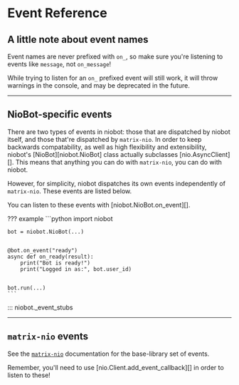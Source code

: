 # Event Reference

## A little note about event names

Event names are never prefixed with `on_`, so make sure you're listening to events like `message`, not `on_message`!

While trying to listen for an `on_` prefixed event will still work, it will throw warnings in the console, and may
be deprecated in the future.

---

## NioBot-specific events

There are two types of events in niobot: those that are dispatched by niobot itself, and those that're dispatched by
`matrix-nio`.
In order to keep backwards compatability, as well as high flexibility and extensibility, niobot's
[NioBot][niobot.NioBot] class actually subclasses [nio.AsyncClient][]. This means that anything you can do with
`matrix-nio`, you can do with niobot.

However, for simplicity, niobot dispatches its own events independently of `matrix-nio`. These events are listed below.

You can listen to these events with [niobot.NioBot.on_event][].

??? example
    ```python
    import niobot

    bot = niobot.NioBot(...)


    @bot.on_event("ready")
    async def on_ready(result):
        print("Bot is ready!")
        print("Logged in as:", bot.user_id)


    bot.run(...)
    ```

::: niobot._event_stubs

---

## `matrix-nio` events
See the [`matrix-nio`](https://matrix-nio.readthedocs.io/en/latest/nio.html#module-nio.events) documentation for the
base-library set of events.

Remember, you'll need to use [nio.Client.add_event_callback][] in order to listen to these!
